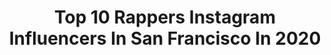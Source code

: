 ---
title: Top 10 Rappers Instagram Influencers In San Francisco In 2020
description: >-
  Find top rappers Instagram influencers in San Francisco in 2020. Most popular hashtags: #rap #music #hiphop #newyork.
platform: Instagram
profiles:
  - username: "goodboyoriginals"
    fullname: >-
      Good Boy Originals
    location: "United States"
    followers: 5983
    engagement: 404
    commentsToLikes: 0.039544
    id: ck15tix3dib4l0i19lcqdr1vs
    verified: false
    hashtags: "#design, #white, #tigerwoods, #readytodie"
  - username: "apisthebull"
    fullname: >-
      AP
    location: "United States"
    followers: 22684
    engagement: 720
    commentsToLikes: 0.090468
    id: ck13b2c2otch30i192ig5g4l7
    verified: false
    hashtags: "#hiphopmusic, #rapmusic, #like, #rnb"
  - username: "gsteezybeats"
    fullname: >-
      G-STEEZY BEATS
    location: "United States"
    followers: 2823
    engagement: 2490
    commentsToLikes: 0.040719
    id: ck13b72hmu02c0i19krh423sy
    verified: false
    hashtags: "#musicproduction, #trapbeat, #beats, #rappers"
  - username: "naw_sir"
    fullname: >-
      Nasser Al-Rayess | ناصر
    location: "United States"
    followers: 3747
    engagement: 1814
    commentsToLikes: 0.118714
    id: ck1394octji9f0i19olg1cegu
    verified: false
    hashtags: "#sanfranciscoliving, #babyyodaedit, #valentinesdaygift, #followthejourney"
  - username: "kwdstyle"
    fullname: >-
      Customade Original Style💎
    location: "United States"
    followers: 34831
    engagement: 167
    commentsToLikes: 0.114156
    id: ck5q1i7pub3up0i11h9fygy6h
    verified: false
    hashtags: "#joeyfatone, #virginia, #lalakers, #lilboosie"
  - username: "justwincustoms"
    fullname: >-
      Justin Heidrick
    location: "United States"
    followers: 69287
    engagement: 718
    commentsToLikes: 0.021007
    id: ck1376cdaa0a00i192t6tsmcx
    verified: false
    hashtags: "#themarathoncontinues, #ashlynsyliphone, #halloweenpumpkin, #shiftteamgeneral"
  - username: "_j.squared"
    fullname: >-
      Jordan Jimenez
    location: "United States"
    followers: 8048
    engagement: 909
    commentsToLikes: 0.027925
    id: ck55o30pl7j560i112xvxjrs2
    verified: false
    hashtags: "#complex, #streetphotography, #sports, #rap"
  - username: "officialzoeenyc"
    fullname: >-
      Zoe RoseGold 🇭🇹🇺🇸
    location: "United States"
    followers: 6309
    engagement: 650
    commentsToLikes: 0.112667
    id: ck6trtg330zp10j71sakwh64w
    verified: false
    hashtags: "#lgtbqplussupport, #internetradio, #soul, #superbowlparty"
  - username: "officialkeakdasneak"
    fullname: >-
      Keak da Sneak
    location: "United States"
    followers: 79557
    engagement: 171
    commentsToLikes: 0.052091
    id: ck5c6ppye5xro0i119nmsn177
    verified: true
    hashtags: "#streaming, #casaflorfamily, #weedstagram, #bayarearap"
  - username: "moneymindnessa"
    fullname: >-
      Original Moneymind👑🗣
    location: "United States"
    followers: 12595
    engagement: 693
    commentsToLikes: 0.057287
    id: ck6txrzovzifs0j71eptg1qfz
    verified: false
    hashtags: "#photography, #lilboosie, #halloween, #hyphymovement"
---